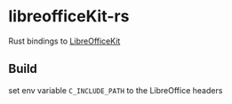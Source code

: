 # libreofficeKit-rs

Rust bindings to [LibreOfficeKit](https://docs.libreoffice.org/libreofficekit.html)

## Build
set env variable `C_INCLUDE_PATH` to the LibreOffice headers


